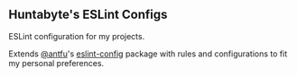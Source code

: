 ## Huntabyte's ESLint Configs

ESLint configuration for my projects.

Extends [@antfu](https://github.com/antfu)'s [eslint-config](https://github.com/antfu/eslint-config) package with rules and configurations to fit my personal preferences.
